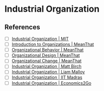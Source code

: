 # Industrial Organization

## References

- [ ] [Industrial Organization | MIT](https://www.youtube.com/playlist?list=PLUl4u3cNGP62xkEY0YzLJSoquVBjPOl9S)
- [ ] [Introduction to Organizations | MeanThat](https://www.youtube.com/playlist?list=PLZDZwPWTxRmG1frX8-5EgVroRo0WfYwFN)
- [ ] [Organizational Behavior | MeanThat](https://www.youtube.com/playlist?list=PLZDZwPWTxRmFgTM96xvCAPOfKsVRbYTCU)
- [ ] [Organizational Design | MeanThat](https://www.youtube.com/playlist?list=PLZDZwPWTxRmEudMudmAzirbn0V5eFh2Gw)
- [ ] [Organizational Change | MeanThat](https://www.youtube.com/playlist?list=PLZDZwPWTxRmHYuJh_d49qEi6HkdVUhYvq)
- [ ] [Industrial Organization | Matt Birch](https://www.youtube.com/playlist?list=PLWd1brOYtkZUebiKrqsVFoAiFCSdbN13n)
- [ ] [Industrial Organization | Liam Malloy](https://www.youtube.com/playlist?list=PL0hztMsyncWMmD2_BS61p_3fqDrRsGHhp)
- [ ] [Industrial Organization | IIT Madras](https://www.youtube.com/playlist?list=PL0x4e4H6SQmgsCEs2MTBIEwb0oYVzjAKl)
- [ ] [Industrial Organization | Economics2Go](https://www.youtube.com/playlist?list=PLaMyPT8Jkw7nJUCvUHkddwMTDZSR-0z7H)